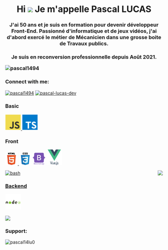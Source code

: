 <h1 align="center">Hi <img src="https://media.giphy.com/media/hvRJCLFzcasrR4ia7z/giphy.gif" width="25px"> Je m'appelle Pascal LUCAS</h1>
<h3 align="center">J'ai 50 ans et je suis en formation pour devenir développeur Front-End. Passionné d'informatique et de jeux vidéos, j'ai d'abord exercé le métier de Mécanicien dans une grosse boite de Travaux publics.</h3>
<h3 align="center">Je suis en reconversion professionnelle depuis Août 2021.

<p align="left"> <img src="https://komarev.com/ghpvc/?username=pascal1494&label=Profile%20views&color=0e75b6&style=flat" alt="pascal1494" /> </p>

<h3 align="left">Connect with me:</h3>
<p align="left">
<a href="https://codepen.io/pascal1494" target="blank"><img align="center" src="https://raw.githubusercontent.com/rahuldkjain/github-profile-readme-generator/master/src/images/icons/Social/codepen.svg" alt="pascal1494" height="30" width="40" /></a>
<a href="https://linkedin.com/in/pascal-lucas-dev" target="blank"><img align="center" src="https://raw.githubusercontent.com/rahuldkjain/github-profile-readme-generator/master/src/images/icons/Social/linked-in-alt.svg" alt="pascal-lucas-dev" height="30" width="40" /></a>
</p>

<h3 align="left">Basic</h3>

<a href="https://developer.mozilla.org/en-US/docs/Web/JavaScript" target="_blank"> <img src="https://raw.githubusercontent.com/devicons/devicon/master/icons/javascript/javascript-original.svg" alt="javascript" width="50" height="50"/> </a>
<a href="https://www.typescriptlang.org/" target="_blank"> <img src="https://raw.githubusercontent.com/devicons/devicon/master/icons/typescript/typescript-original.svg" alt="typescript" width="50" height="50"/> </a>

<h3 align="left">Front</h3>
  
  </a> <a href="https://www.w3.org/html/" target="_blank" rel="noreferrer"> <img src="https://raw.githubusercontent.com/devicons/devicon/master/icons/html5/html5-original-wordmark.svg" alt="html5" width="40" height="40"/> </a><img src="https://raw.githubusercontent.com/devicons/devicon/master/icons/css3/css3-original-wordmark.svg" alt="css3" width="40" height="40"/> </a><img src="https://raw.githubusercontent.com/devicons/devicon/master/icons/bootstrap/bootstrap-plain-wordmark.svg" alt="bootstrap" width="40" height="40"/> </a> <a href="https://www.w3schools.com/css/" target="_blank" rel="noreferrer"><a href="https://vuejs.org/" target="_blank"> <img src="https://raw.githubusercontent.com/devicons/devicon/master/icons/vuejs/vuejs-original-wordmark.svg" alt="vuejs" width="50" height="50"/> </a>  

<img align="right" src="https://media.giphy.com/media/z5iCvo1oCbqt7ukMQs/giphy.gif">



<p align="left"> <a href="https://www.gnu.org/software/bash/" target="_blank" rel="noreferrer"> <img src="https://www.vectorlogo.zone/logos/gnu_bash/gnu_bash-icon.svg" alt="bash" width="40" height="40"/> </a> <a href="https://getbootstrap.com" target="_blank" rel="noreferrer"> </p>

<h3 align="left">Backend</h3>

<a href="https://nodejs.org" target="_blank"> <img src="https://raw.githubusercontent.com/devicons/devicon/master/icons/nodejs/nodejs-original-wordmark.svg" alt="nodejs" width="50" height="50"/> </a>


  <img align="center" src="https://media.topito.com/wp-content/uploads/2013/05/code-gif-223.gif">
  

<h3 align="left">Support:</h3>
<p><a href="https://www.buymeacoffee.com/pascal14lu0"> <img align="left" src="https://cdn.buymeacoffee.com/buttons/v2/default-yellow.png" height="50" width="210" alt="pascal14lu0" /></a></p><br><br>

